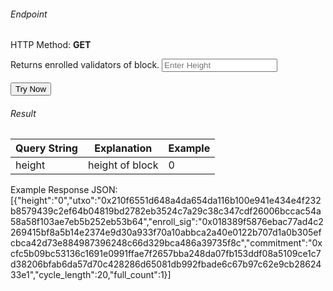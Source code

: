 <h6>Endpoint</h6>
<p id="endpoint"></p>

HTTP Method: **GET**

Returns enrolled validators of block.
<input class="md-input" placeholder="Enter Height" id="height" width="100"></input><br/><br/>
<button class="md-button" onclick="tryNow()">Try Now</button>

<script>
   document.getElementById("endpoint").innerHTML =`https://dev-stoa-boascan.bosagora.com/block-enrollments?height=${document.getElementById("height").value || "0"}`
    function tryNow(){
        document.getElementById("showResult").innerHTML =""
        document.getElementById("endpoint").innerHTML =""
        fetch(`https://dev-stoa-boascan.bosagora.com/block-enrollments?height=${document.getElementById("height").value || "0"}`).then((res) => {
            res.json().then((res) => {
                document.getElementById("showResult").innerHTML = JSON.stringify(res[0])
                document.getElementById("endpoint").innerHTML =`https://dev-stoa-boascan.bosagora.com/block-enrollments?height=${document.getElementById("height").value || "0"}`
                })
        }).catch((err) => {
            console.log(err)
        })
    }
</script>
<h6>Result</h6>
<p id="showResult"></p>

| Query String | Explanation    | Example                            |
| ------------ | -------------- | ---------------------------------- |
| height      | height of block | 0 |

Example Response JSON:<br/>
[{"height":"0","utxo":"0x210f6551d648a4da654da116b100e941e434e4f232b8579439c2ef64b04819bd2782eb3524c7a29c38c347cdf26006bccac54a58a58f103ae7eb5b252eb53b64","enroll_sig":"0x018389f5876ebac77ad4c2269415bf8a5b14e2374e9d30a933f70a10abbca2a40e0122b707d1a0b305efcbca42d73e884987396248c66d329bca486a39735f8c","commitment":"0xcfc5b09bc53136c1691e0991ffae7f2657bba248da07fb153ddf08a5109ce1c7d38206bfab6da57d70c428286d65081db992fbade6c67b97c62e9cb2862433e1","cycle_length":20,"full_count":1}]